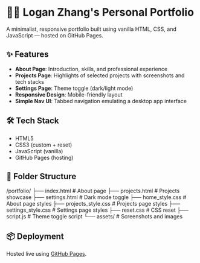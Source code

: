 # 🧑‍💻 Logan Zhang's Personal Portfolio

A minimalist, responsive portfolio built using vanilla HTML, CSS, and JavaScript — hosted on GitHub Pages.

## ✨ Features

- **About Page**: Introduction, skills, and professional experience
- **Projects Page**: Highlights of selected projects with screenshots and tech stacks
- **Settings Page**: Theme toggle (dark/light mode)
- **Responsive Design**: Mobile-friendly layout
- **Simple Nav UI**: Tabbed navigation emulating a desktop app interface

## 🛠 Tech Stack

- HTML5
- CSS3 (custom + reset)
- JavaScript (vanilla)
- GitHub Pages (hosting)

## 📁 Folder Structure
/portfolio/
├── index.html             # About page
├── projects.html          # Projects showcase
├── settings.html          # Dark mode toggle
├── home_style.css         # About page styles
├── projects_style.css     # Projects page styles
├── settings_style.css     # Settings page styles
├── reset.css              # CSS reset
├── script.js              # Theme toggle script
└── assets/                # Screenshots and images

## 📦 Deployment

Hosted live using [GitHub Pages](https://pages.github.com/).